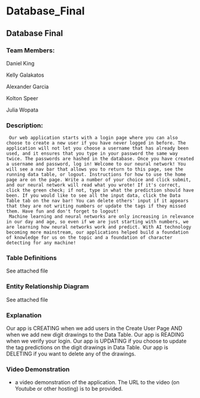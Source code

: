 # Database_Final
## Database Final
### Team Members:

Daniel King

Kelly Galakatos

Alexander Garcia

Kolton Speer

Julia Wopata


### Description:

     Our web application starts with a login page where you can also choose to create a new user if you have never logged in before. The application will not let you choose a username that has already been used, and it ensures that you type in your password the same way twice. The passwords are hashed in the database. Once you have created a username and password, log in! Welcome to our neural network! You will see a nav bar that allows you to return to this page, see the running data table, or logout. Instructions for how to use the home page are on the page. Write a number of your choice and click submit, and our neural network will read what you wrote! If it's correct, click the green check; if not, type in what the prediction should have been. If you would like to see all the input data, click the Data Table tab on the nav bar! You can delete others' input if it appears that they are not writing numbers or update the tags if they missed them. Have fun and don't forget to logout!
     Machine learning and neural networks are only increasing in relevance in our day and age, so even if we are just starting with numbers, we are learning how neural networks work and predict. With AI technology becoming more mainstream, our applications helped build a foundation of knowledge for us on the topic and a foundation of character detecting for any machine!

### Table Definitions
  See attached file

### Entity Relationship Diagram
  See attached file
  
### Explanation
Our app is CREATING when we add users in the Create User Page AND when we add new digit drawings to the Data Table.
Our app is READING when we verify your login.
Our app is UPDATING if you choose to update the tag predictions on the digit drawings in Data Table.
Our app is DELETING if you want to delete any of the drawings.

### Video Demonstration
- a video demonstration of the application. The URL to the video (on Youtube or other hosting) is to be provided.
